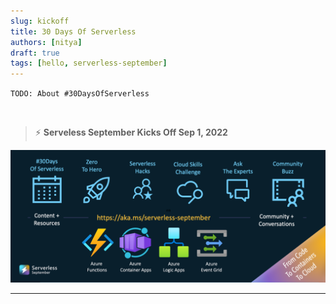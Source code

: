 ```yaml
---
slug: kickoff
title: 30 Days Of Serverless
authors: [nitya]
draft: true
tags: [hello, serverless-september]
---
```


`TODO: About #30DaysOfServerless`

<br/>

> ⚡️ **Serveless September Kicks Off Sep 1, 2022**

![Campaign](../static/img/banners/post-kickoff.png)

---
